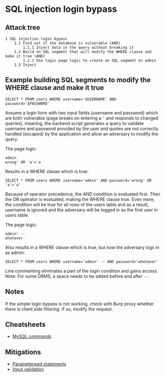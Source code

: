 # SQL injection login bypass

## Attack tree

```text
1 SQL injection login bypass
    1.1 Find out if the database is vulnerable (AND)
        1.1.1 Inject data in the query without breaking it
    1.2 Build an SQL segment that will modify the WHERE clause and make it true (AND)
        1.2.1 Use login page logic to create an SQL segment on admin 
    1.3 Inject 
```

## Example building SQL segments to modify the WHERE clause and make it true

```text
SELECT * FROM users WHERE username='$USERNAME' AND password='$PASSWORD'
```

Assume a login form with two input fields (username and password) which are both vulnerable (page breaks on 
entering a `'` and responds to changed queries), meaning, the backend script generates a query to validate username and 
password provided by the user and quotes are not correctly handled (escaped) by the application and allow an adversary 
to modify the query. 

The page logic:

```text
admin
wrong' OR 'a'='a
```

Results in a WHERE clause which is true:

```text
SELECT * FROM users WHERE username='admin' AND password='wrong' OR 'a'='a'
```
Because of operator precedence, the AND condition is evaluated first. Then the OR operator is evaluated, making the 
WHERE clause true. Even more, the condition will be true for all rows of the users table and as a result,
username is ignored and the adversary will be logged in as the first user in users table.

The page logic:

```text
admin' --
whatever
```

Also results in a WHERE clause which is true, but now the adversary logs in as admin:

```text
SELECT * FROM users WHERE username='admin' -- AND password='whatever'
```

Line commenting eliminates a part of the login condition and gains access.
Note: For some DBMS, a space needs to be added before and after `--`.

## Notes

If the simple login bypass is not working, check with Burp proxy whether there is client side filtering. If so, modify the request.

## Cheatsheets
* [MySQL commands](cheatsheets:docs/databases/mysql-commands)

## Mitigations
* [Parameterised statements](app-mitigations:docs/databases/parameterised)
* [Input validation](app-mitigations:docs/databases/Input-validation)
